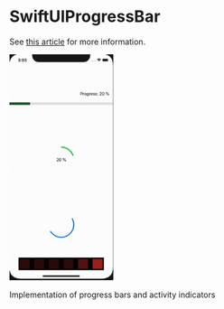 # SwiftUIProgressBar

See [this article](http://www.gfrigerio.com/progress-bar-in-swiftui/) for more information. 

<img height="400px" src="https://raw.githubusercontent.com/gualtierofrigerio/SwiftUIProgressBar/master/progressbar_simulator.gif"> 

Implementation of progress bars and activity indicators
